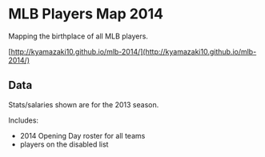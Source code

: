 MLB Players Map 2014
====================

Mapping the birthplace of all MLB players.

[http://kyamazaki10.github.io/mlb-2014/](http://kyamazaki10.github.io/mlb-2014/)

Data
----
Stats/salaries shown are for the 2013 season.

Includes:
* 2014 Opening Day roster for all teams
* players on the disabled list
